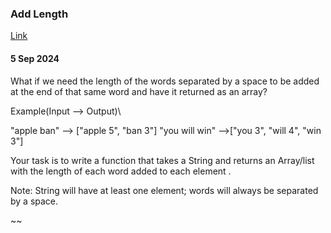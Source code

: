 ### Add Length
[Link](https://www.codewars.com/kata/55c45be3b2079eccff00010f/train/typescript)

#### 5 Sep 2024

What if we need the length of the words separated by a space to be added at the end of that same word and have it returned as an array?

Example(Input --> Output)\

"apple ban" --> ["apple 5", "ban 3"]
"you will win" -->["you 3", "will 4", "win 3"]

Your task is to write a function that takes a String and returns an Array/list with the length of each word added to each element .

Note: String will have at least one element; words will always be separated by a space.

~~


